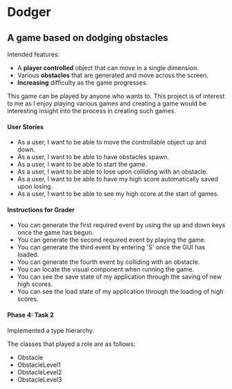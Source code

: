 # Dodger

## A game based on dodging obstacles 

Intended features:
- A **player controlled** object that can move in a single dimension.
- Various **obstacles** that are generated and move across the screen. 
- **Increasing** difficulty as the game progresses. 

This game can be played by anyone who wants to. This project is of interest to me as I enjoy playing various games and
creating a game would be interesting insight into the process in creating such games.

#### User Stories
- As a user, I want to be able to move the controllable object up and down.
- As a user, I want to be able to have obstacles spawn.
- As a user, I want to be able to start the game.
- As a user, I want to be able to lose upon colliding with an obstacle.
- As a user, I want to be able to have my high score automatically saved upon losing.
- As a user, I want to be able to see my high score at the start of games. 

#### Instructions for Grader
- You can generate the first required event by using the up and down keys once the game has begun.
- You can generate the second required event by playing the game.
- You can generate the third event by entering 'S' once the GUI has loaded.
- You can generate the fourth event by colliding with an obstacle. 
- You can locate the visual component when running the game.
- You can see the save state of my application through the saving of new high scores. 
- You can see the load state of my application through the loading of high scores. 

#### Phase 4: Task 2

Implemented a type hierarchy.

The classes that played a role are as follows:
- Obstacle
- ObstacleLevel1
- ObstacleLevel2
- ObstacleLevel3